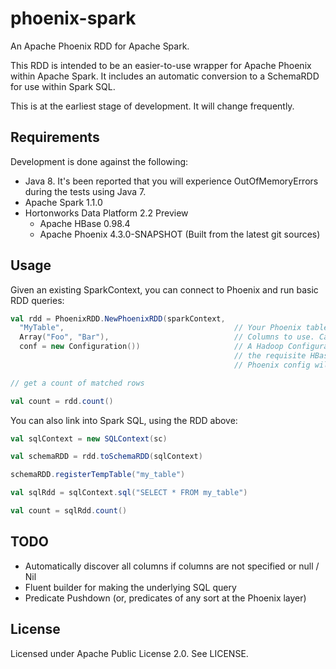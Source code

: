 # phoenix-spark

An Apache Phoenix RDD for Apache Spark.

This RDD is intended to be an easier-to-use wrapper for Apache Phoenix within Apache Spark. It
includes an automatic conversion to a SchemaRDD for use within Spark SQL.

This is at the earliest stage of development. It will change frequently.

## Requirements

Development is done against the following:

* Java 8. It's been reported that you will experience OutOfMemoryErrors during the tests using Java 7.
* Apache Spark 1.1.0
* Hortonworks Data Platform 2.2 Preview 
  * Apache HBase 0.98.4
  * Apache Phoenix 4.3.0-SNAPSHOT (Built from the latest git sources)

## Usage

Given an existing SparkContext, you can connect to Phoenix and run basic RDD queries:

```scala
val rdd = PhoenixRDD.NewPhoenixRDD(sparkContext, 
  "MyTable",                                      // Your Phoenix table name. This is case-sensitive.
  Array("Foo", "Bar"),                            // Columns to use. Case-sensitive.
  conf = new Configuration())                     // A Hadoop Configuration object, with all of
                                                  // the requisite HBase settings present.
                                                  // Phoenix config will be injected.

// get a count of matched rows

val count = rdd.count()
```

You can also link into Spark SQL, using the RDD above:

```scala
val sqlContext = new SQLContext(sc)

val schemaRDD = rdd.toSchemaRDD(sqlContext)

schemaRDD.registerTempTable("my_table")

val sqlRdd = sqlContext.sql("SELECT * FROM my_table")

val count = sqlRdd.count()
```

## TODO

* Automatically discover all columns if columns are not specified or null / Nil
* Fluent builder for making the underlying SQL query
* Predicate Pushdown (or, predicates of any sort at the Phoenix layer)

## License

Licensed under Apache Public License 2.0. See LICENSE.
